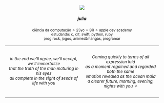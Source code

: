 
<div align="center">
  <img src="https://pbs.twimg.com/media/FlnUBpiWYAAtwOm?format=png&name=small"> 
  <h5>julia</h5>
    <p>
      <sup>
        ciência da computação ✧ 25yo ✧ BR ✧ apple dev academy<br>
        estudando: c, c#, swift, python, ruby<br>
        prog rock, jogos, animes&mangás, programar
      </sup>
    </p>
</div>
<table align="center">
    <tr>
      <td>
            <p align="center">
                <sub><br>
                    <i>in the end we'll agree, we'll accept, we'll immortalize<br>
                       that the truth of the man maturing in his eyes<br>
                       all complete in the sight of seeds of life with you</i>
                </sub>
            </p>
            <br>
        </td>
      <td>
            <p align="center">
                <sub><i>Coming quickly to terms of all expression laid<br>
                       as a moment regained and regarded both the same<br>
                       emotion revealed as the ocean maid<br>
                       a clearer future, morning, evening, nights with you ✧
                </i></sub>
            </p>
        </td>
    </tr>
</table>
